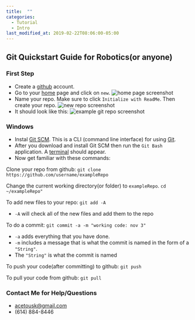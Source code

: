 ```yaml
---
title:  ""
categories: 
  - Tutorial
  - Intro
last_modified_at: 2019-02-22T08:06:00-05:00
---
```


## Git Quickstart Guide for Robotics(or anyone)

### First Step

 - Create a [github](https://github.com/join?source=header-home) account. 
- Go to your [home](https://github.com) page and click on `new`.
![home page screenshot](https://i.imgur.com/UFhovhZ.png)
- Name your repo. Make sure to click `Initialize with ReadMe`. Then create your repo. 
![new repo screenshot](https://i.imgur.com/mWE2bzE.png)
- It should look like this:
![example git repo screenshot](https://i.imgur.com/2AjcdRU.png)

### Windows
- Instal [Git SCM](https://git-scm.com/downloads). This is a CLI (command line interface) for using [Git](https://www.atlassian.com/git/tutorials/what-is-git). 
- After you download and install Git SCM then run the `Git Bash` application. A [terminal](https://www.git-tower.com/blog/command-line-cheat-sheet/) should appear.
- Now get familiar with these commands:

Clone your repo from github:
```git clone https://github.com/username/exampleRepo```

Change the current working directory(or folder) to `exampleRepo`. 
```cd ~/exampleRepo"```

To add new files to your repo:
```git add -A```

 - `-A` will check all of the new files and add them to the repo

To do a commit:
```git commit -a -m "working code: nov 3" ```
- `-a` adds everything that you have done. 
 - `-m` includes a message that is what the commit is 
named in the form of a `"String"`.
 -  The `"String"` is what the commit is named

To push your code(after committing) to github:
```git push```

To pull your code from github:
```git pull```

### Contact Me for Help/Questions
- [acetousk@gmail.com](mailto:acetousk@gmail.com)
- (614) 884-8446
